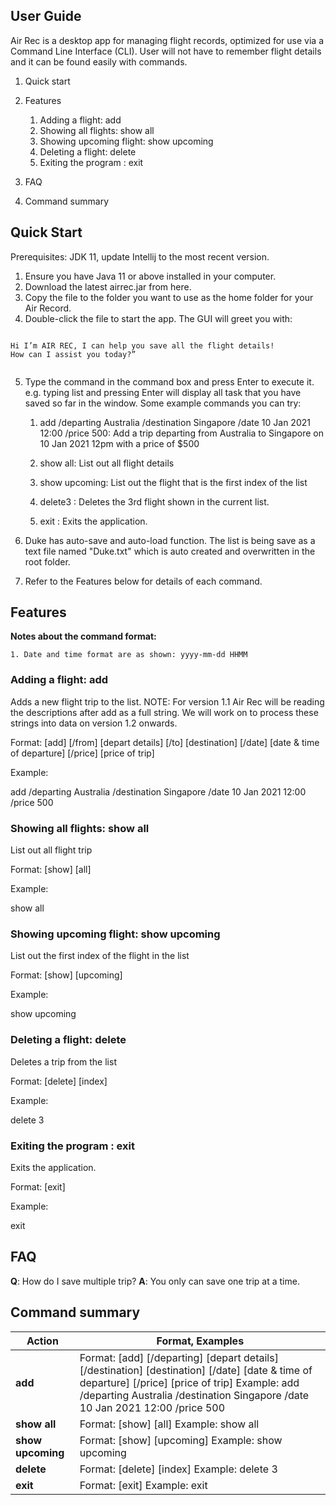 ## User Guide

Air Rec is a desktop app for managing flight records, optimized for use via a Command Line Interface (CLI). User will not have to remember flight details and it can be found easily with commands.

1. Quick start
1. Features
	1. Adding a flight: add
	1. Showing all flights: show all
	1. Showing upcoming flight: show upcoming
	1. Deleting a flight: delete
	1. Exiting the program : exit

1. FAQ
1. Command summary





## Quick Start

Prerequisites: JDK 11, update Intellij to the most recent version.

1. Ensure you have Java 11 or above installed in your computer.
2. Download the latest airrec.jar from here.
3. Copy the file to the folder you want to use as the home folder for your Air Record.
4. Double-click the file to start the app. The GUI will greet you with:
```
    
Hi I’m AIR REC, I can help you save all the flight details!
How can I assist you today?”
	
   ```
 5. Type the command in the command box and press Enter to execute it. e.g. typing list and pressing Enter will display all task that you have saved so far in the window.
Some example commands you can try:

	1. add /departing Australia /destination Singapore /date 10 Jan 2021 12:00 /price 500: Add a trip departing from Australia to Singapore on 10 Jan 2021 12pm with a price of $500

	1. show all: List out all flight details

	1. show upcoming: List out the flight that is the first index of the list

	1. delete3 : Deletes the 3rd flight shown in the current list.

	1. exit : Exits the application.

6. Duke has auto-save and auto-load function. The list is being save as a text file named "Duke.txt" which is auto created and overwritten in the root folder.

7. Refer to the Features below for details of each command.

## Features

<b>Notes about the command format:</b>

	1. Date and time format are as shown: yyyy-mm-dd HHMM

### Adding a flight: add

Adds a new flight trip to the list.
NOTE: For version 1.1 Air Rec will be reading the descriptions after add as a full string. We will work on to process these strings into data on version 1.2 onwards.

Format: [add] [/from] [depart details] [/to] [destination] [/date] [date & time of departure] [/price] [price of trip]

Example: 

add /departing Australia /destination Singapore /date 10 Jan 2021 12:00 /price 500


### Showing all flights: show all

List out all flight trip

Format: [show] [all]

Example:

show all


### Showing upcoming flight: show upcoming

List out the first index of the flight in the list

Format: [show] [upcoming]

Example: 

show upcoming


### Deleting a flight: delete

Deletes a trip from the list

Format: [delete] [index]

Example:

delete 3

### Exiting the program : exit

Exits the application.

Format: [exit]

Example:

exit


## FAQ

<b>Q</b>: How do I save multiple trip?
<b>A</b>: You only can save one trip at a time.

## Command summary

Action | Format, Examples
------------ | -------------
<b>add</b> | Format: [add] [/departing] [depart details] [/destination] [destination] [/date] [date & time of departure] [/price] [price of trip] Example: add /departing Australia /destination Singapore /date 10 Jan 2021 12:00 /price 500
<b>show all</b> | Format: [show] [all] Example: show all
<b>show upcoming</b> | Format: [show] [upcoming] Example: show upcoming
<b>delete</b> | Format: [delete] [index] Example: delete 3
<b>exit</b> | Format: [exit] Example: exit